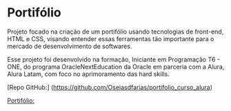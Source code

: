 # Portifólio

Projeto focado na criação de um portifólio usando tecnologias de front-end, HTML e CSS, visando entender essas ferramentas tão importante para o mercado de desenvolvimento de softwares.

Esse projeto foi desenvolvido na formação, Iniciante em Programação T6 - ONE, do programa OracleNextEducation da Oracle em parceria com a Alura, Alura Latam, com foco no aprimoramento das hard skills.


[Repo GitHub:] (https://github.com/Oseiasdfarias/portifolio_curso_alura)


[Portifólio: ](https://portifolio-curso-alura-omega.vercel.app)


